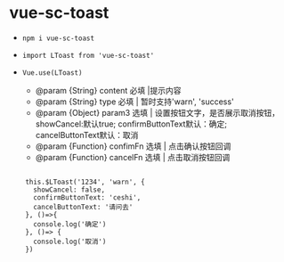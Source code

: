 
# vue-sc-toast

- ` npm i vue-sc-toast `
- ` import LToast from 'vue-sc-toast' `
- ` Vue.use(LToast) `

   * @param {String} content  必填 |提示内容
   * @param {String} type  必填 | 暂时支持'warn', 'success'
   * @param {Object} param3  选填 | 设置按钮文字，是否展示取消按钮， showCancel:默认true; confirmButtonText默认：确定; cancelButtonText默认：取消
   * @param {Function} confimFn  选填 | 点击确认按钮回调
   * @param {Function} cancelFn  选填 | 点击取消按钮回调


```

	this.$LToast('1234', 'warn', {
	  showCancel: false,
	  confirmButtonText: 'ceshi',
	  cancelButtonText: '请问去'
	}, ()=>{
	  console.log('确定')
	}, ()=> {
	  console.log('取消')
	})

```



